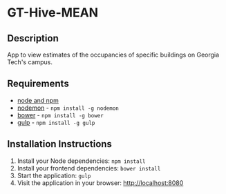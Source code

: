 # GT-Hive-MEAN  

## Description

App to view estimates of the occupancies of specific buildings on Georgia Tech's campus. 

## Requirements

- [node and npm](http://nodejs.org/)
- [nodemon](http://nodemon.io/) - `npm install -g nodemon`
- [bower](http://bower.io) - `npm install -g bower`
- [gulp](http://gulpjs.com/) - `npm install -g gulp`

## Installation Instructions

1. Install your Node dependencies: `npm install`
2. Install your frontend dependencies: `bower install`
3. Start the application: `gulp`
4. Visit the application in your browser: [http://localhost:8080](http://localhost:8080)